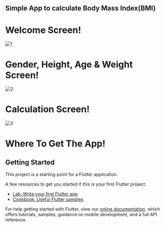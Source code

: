 ## Simple App to calculate Body Mass Index(BMI)

# Welcome Screen!

![1](https://user-images.githubusercontent.com/96062970/158426152-6e8ac475-e966-4ba5-97ab-99b3233e0a5a.png)


# Gender, Height, Age & Weight Screen!

![2](https://user-images.githubusercontent.com/96062970/158426375-cfa6cf3c-38c2-488c-9a0c-8cb119fdd568.png)


# Calculation Screen!

![3](https://user-images.githubusercontent.com/96062970/158426496-5ad42d09-8ca3-472a-9b65-be4416941502.png)


# Where To Get The App!


## Getting Started

This project is a starting point for a Flutter application.

A few resources to get you started if this is your first Flutter project:

- [Lab: Write your first Flutter app](https://flutter.dev/docs/get-started/codelab)
- [Cookbook: Useful Flutter samples](https://flutter.dev/docs/cookbook)

For help getting started with Flutter, view our
[online documentation](https://flutter.dev/docs), which offers tutorials,
samples, guidance on mobile development, and a full API reference.
